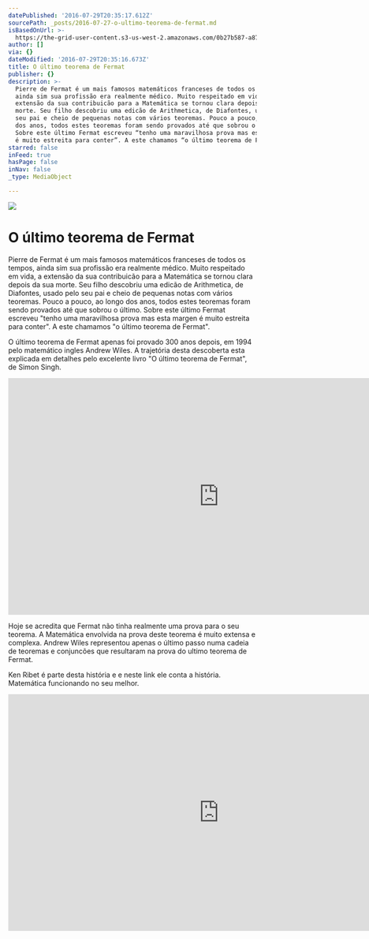 ```yaml
---
datePublished: '2016-07-29T20:35:17.612Z'
sourcePath: _posts/2016-07-27-o-ultimo-teorema-de-fermat.md
isBasedOnUrl: >-
  https://the-grid-user-content.s3-us-west-2.amazonaws.com/0b27b587-a877-47cb-b868-1dd016a32c10.jpg
author: []
via: {}
dateModified: '2016-07-29T20:35:16.673Z'
title: O último teorema de Fermat
publisher: {}
description: >-
  Pierre de Fermat é um mais famosos matemáticos franceses de todos os tempos,
  ainda sim sua profissão era realmente médico. Muito respeitado em vida, a
  extensão da sua contribuicão para a Matemática se tornou clara depois da sua
  morte. Seu filho descobriu uma edicão de Arithmetica, de Diafontes, usado pelo
  seu pai e cheio de pequenas notas com vários teoremas. Pouco a pouco, ao longo
  dos anos, todos estes teoremas foram sendo provados até que sobrou o último.
  Sobre este último Fermat escreveu “tenho uma maravilhosa prova mas esta margen
  é muito estreita para conter”. A este chamamos “o último teorema de Fermat”.
starred: false
inFeed: true
hasPage: false
inNav: false
_type: MediaObject

---
```

![](https://the-grid-user-content.s3-us-west-2.amazonaws.com/0b27b587-a877-47cb-b868-1dd016a32c10.jpg)

# O último teorema de Fermat

Pierre de Fermat é um mais famosos matemáticos franceses de todos os tempos, ainda sim sua profissão era realmente médico. Muito respeitado em vida, a extensão da sua contribuicão para a Matemática se tornou clara depois da sua morte. Seu filho descobriu uma edicão de Arithmetica, de Diafontes, usado pelo seu pai e cheio de pequenas notas com vários teoremas. Pouco a pouco, ao longo dos anos, todos estes teoremas foram sendo provados até que sobrou o último. Sobre este último Fermat escreveu "tenho uma maravilhosa prova mas esta margen é muito estreita para conter". A este chamamos "o último teorema de Fermat".

O último teorema de Fermat apenas foi provado 300 anos depois, em 1994 pelo matemático ingles Andrew Wiles. A trajetória desta descoberta esta explicada em detalhes pelo excelente livro "O último teorema de Fermat", de Simon Singh.

<iframe src="https://cdn.embedly.com/widgets/media.html?src=https%3A%2F%2Fwww.youtube.com%2Fembed%2FqiNcEguuFSA%3Ffeature%3Doembed&amp;url=http%3A%2F%2Fwww.youtube.com%2Fwatch%3Fv%3DqiNcEguuFSA&amp;image=https%3A%2F%2Fi.ytimg.com%2Fvi%2FqiNcEguuFSA%2Fhqdefault.jpg&amp;key=b7d04c9b404c499eba89ee7072e1c4f7&amp;type=text%2Fhtml&amp;schema=youtube" width="854" height="480" scrolling="no" frameborder="0" allowfullscreen="" style=""></iframe>

Hoje se acredita que Fermat não tinha realmente uma prova para o seu teorema. A Matemática envolvida na prova deste teorema é muito extensa e complexa. Andrew Wiles representou apenas o último passo numa cadeia de teoremas e conjuncões que resultaram na prova do ultimo teorema de Fermat.

Ken Ribet é parte desta história e e neste link ele conta a história. Matemática funcionando no seu melhor.

<iframe src="https://cdn.embedly.com/widgets/media.html?src=https%3A%2F%2Fwww.youtube.com%2Fembed%2FnUN4NDVIfVI%3Ffeature%3Doembed&amp;url=http%3A%2F%2Fwww.youtube.com%2Fwatch%3Fv%3DnUN4NDVIfVI&amp;image=https%3A%2F%2Fi.ytimg.com%2Fvi%2FnUN4NDVIfVI%2Fhqdefault.jpg&amp;key=b7d04c9b404c499eba89ee7072e1c4f7&amp;type=text%2Fhtml&amp;schema=youtube" width="854" height="480" scrolling="no" frameborder="0" allowfullscreen="" style=""></iframe>